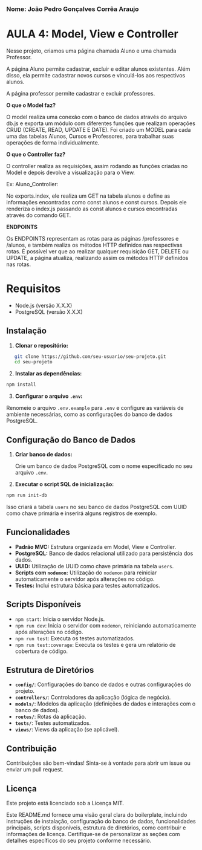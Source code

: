 ### Nome: João Pedro Gonçalves Corrêa Araujo

# AULA 4: Model, View e Controller

Nesse projeto, criamos uma página chamada Aluno e uma chamada Professor.

A página Aluno permite cadastrar, excluir e editar alunos existentes. Além disso, ela permite cadastrar novos cursos e vinculá-los aos respectivos alunos.

A página professor permite cadastrar e excluir professores.

**O que o Model faz?**

O model realiza uma conexão com o banco de dados através do arquivo db.js e exporta um módulo com diferentes funções que realizam operações CRUD (CREATE, READ, UPDATE E DATE). Foi criado um MODEL para cada uma das tabelas Alunos, Cursos e Professores, para trabalhar suas operações de forma individualmente.

**O que o Controller faz?** 

O controller realiza as requisições, assim rodando as funções criadas no Model e depois devolve a visualização para o View.

Ex: Aluno_Controller:

No exports.index, ele realiza um GET na tabela alunos e define as informações encontradas como const alunos e const cursos.
Depois ele renderiza o index.js passando as const alunos e cursos encontradas através do comando GET.

**ENDPOINTS**

Os ENDPOINTS representam as rotas para as páginas /professores e /alunos, e também realiza os métodos HTTP definidos nas respectivas rotas. É possível ver que ao realizar qualquer requisição GET, DELETE ou UPDATE, a página atualiza, realizando assim os métodos HTTP definidos nas rotas.



# Requisitos

- Node.js (versão X.X.X)
- PostgreSQL (versão X.X.X)

## Instalação

1. **Clonar o repositório:**

```bash
   git clone https://github.com/seu-usuario/seu-projeto.git
   cd seu-projeto
```

2. **Instalar as dependências:**
    
```bash
npm install
```
    
3. **Configurar o arquivo `.env`:**
    
Renomeie o arquivo `.env.example` para `.env` e configure as variáveis de ambiente necessárias, como as configurações do banco de dados PostgreSQL.
    

Configuração do Banco de Dados
------------------------------

1. **Criar banco de dados:**
    
    Crie um banco de dados PostgreSQL com o nome especificado no seu arquivo `.env`.
    
2. **Executar o script SQL de inicialização:**
    
```bash
npm run init-db
```
    
Isso criará a tabela `users` no seu banco de dados PostgreSQL com UUID como chave primária e inserirá alguns registros de exemplo.
    

Funcionalidades
---------------

* **Padrão MVC:** Estrutura organizada em Model, View e Controller.
* **PostgreSQL:** Banco de dados relacional utilizado para persistência dos dados.
* **UUID:** Utilização de UUID como chave primária na tabela `users`.
* **Scripts com `nodemon`:** Utilização do `nodemon` para reiniciar automaticamente o servidor após alterações no código.
* **Testes:** Inclui estrutura básica para testes automatizados.

Scripts Disponíveis
-------------------

* `npm start`: Inicia o servidor Node.js.
* `npm run dev`: Inicia o servidor com `nodemon`, reiniciando automaticamente após alterações no código.
* `npm run test`: Executa os testes automatizados.
* `npm run test:coverage`: Executa os testes e gera um relatório de cobertura de código.

Estrutura de Diretórios
-----------------------

* **`config/`**: Configurações do banco de dados e outras configurações do projeto.
* **`controllers/`**: Controladores da aplicação (lógica de negócio).
* **`models/`**: Modelos da aplicação (definições de dados e interações com o banco de dados).
* **`routes/`**: Rotas da aplicação.
* **`tests/`**: Testes automatizados.
* **`views/`**: Views da aplicação (se aplicável).

Contribuição
------------

Contribuições são bem-vindas! Sinta-se à vontade para abrir um issue ou enviar um pull request.

Licença
-------

Este projeto está licenciado sob a Licença MIT.

Este README.md fornece uma visão geral clara do boilerplate, incluindo instruções de instalação, configuração do banco de dados, funcionalidades principais, scripts disponíveis, estrutura de diretórios, como contribuir e informações de licença. Certifique-se de personalizar as seções com detalhes específicos do seu projeto conforme necessário.